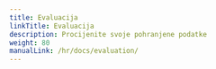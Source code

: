 ```yaml
---
title: Evaluacija
linkTitle: Evaluacija
description: Procijenite svoje pohranjene podatke
weight: 80
manualLink: /hr/docs/evaluation/
---
```

<script>
  window.location.href = "/hr/docs/evaluation/";
</script>

